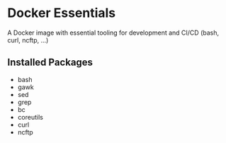 # Docker Essentials

A Docker image with essential tooling for development and CI/CD (bash, curl, ncftp, ...)

## Installed Packages

- bash
- gawk
- sed
- grep
- bc
- coreutils
- curl
- ncftp
